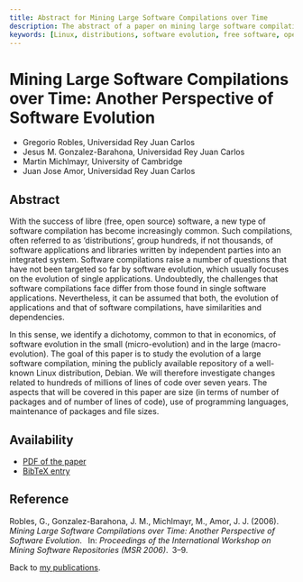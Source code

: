 ```yaml
---
title: Abstract for Mining Large Software Compilations over Time
description: The abstract of a paper on mining large software compilations
keywords: [Linux, distributions, software evolution, free software, open source, FLOSS]
---
```


<h1>Mining Large Software Compilations over Time: Another Perspective of
Software Evolution</h1>

<ul class = "author">
<li><span class = "author">Gregorio Robles,</span>
    <span class = "affiliation">Universidad Rey Juan Carlos</span></li>
<li><span class = "author">Jesus M. Gonzalez-Barahona,</span>
    <span class = "affiliation">Universidad Rey Juan Carlos</span></li>
<li><span class = "author">Martin Michlmayr,</span>
    <span class = "affiliation">University of Cambridge</span></li>
<li><span class = "author">Juan Jose Amor,</span>
    <span class = "affiliation">Universidad Rey Juan Carlos</span></li>
</ul>

<h2>Abstract</h2>

With the success of libre (free, open source) software, a new type of
software compilation has become increasingly common. Such compilations,
often referred to as &lsquo;distributions&rsquo;, group hundreds, if not
thousands, of software applications and libraries written by independent
parties into an integrated system.  Software compilations raise a number of
questions that have not been targeted so far by software evolution, which
usually focuses on the evolution of single applications.  Undoubtedly, the
challenges that software compilations face differ from those found in
single software applications. Nevertheless, it can be assumed that both,
the evolution of applications and that of software compilations, have
similarities and dependencies.

In this sense, we identify a dichotomy, common to that in economics, of
software evolution in the small (micro-evolution) and in the large
(macro-evolution).  The goal of this paper is to study the evolution of a
large software compilation, mining the publicly available repository of a
well-known Linux distribution, Debian.  We will therefore investigate
changes related to hundreds of millions of lines of code over seven years.
The aspects that will be covered in this paper are size (in terms of number
of packages and of number of lines of code), use of programming languages,
maintenance of packages and file sizes.

<h2>Availability</h2>

<ul>

<li><a href = "../robles_et_al-mining-large-compilations.pdf">PDF of the
paper</a></li>

<li><a href = "../robles_et_al-mining-large-compilations.bib">BibTeX entry</a></li>

</ul>

<h2>Reference</h2>

Robles, G., Gonzalez-Barahona, J. M., Michlmayr, M., Amor, J. J.
(2006).&ensp;<i>Mining Large Software Compilations over Time: Another
Perspective of Software Evolution</i>.&ensp; In: <i>Proceedings of the
International Workshop on Mining Software Repositories (MSR
2006)</i>.&ensp;3&ndash;9.

Back to <a href = "..">my publications</a>.

